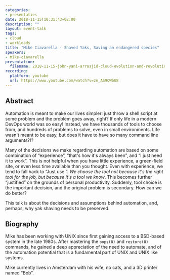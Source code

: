 ```yaml
---
categories:
- presentaties
date: 2018-11-15T10:31:43+02:00
description: ""
layout: event-talk
tags:
- cloud
- workloads
title: "Mike Ciavarella - Shaved Yaks, Saving an endangered species"
speakers:
- mike-ciavarella
presentation:
  filename: 2018-11-15-john-yani-arrasjid-cloud-evolution-and-revolution-catering-for-mission-critical-workloads.pdf
recording:
  platform: youtube
  url: https://www.youtube.com/watch?v=zn_AS9QWbU8
---
```


## Abstract

Automation is meant to make our lives simpler: just throw a shell script at some problem and the problem goes away, right? If only life in a modern DevOps world was so easy! Instead, we have thousands of tools to choose from, and hundreds of problems to solve, even in small environments. Life wasn't meant to be easy, but does it have to have so many command line arguments?!?

Many of the decisions we make regarding automation are based on some combination of “experience”, “that's how it's always been”, and “I just need it to work”. This is not helpful when you have little experience, a green-field site, or even less time available than you thought. Even with experience, we tend to fall back to “Just use <insert favorite battle-tested tool here />”. _We choose the tool not because it's the right tool for the job, but because it's a tool we know_. This becomes further “justified” on the grounds of personal productivity. Suddenly, tool choice is the important decision, and the original problem is secondary. How can we do better?

This talk is about the decisions and assumptions behind automation, and, perhaps, why yak shaving needs to be preserved.

## Biography

Mike has been working with UNIX since first gaining access to a BSD-based system in the late 1980s. After mastering the `oops(8)` and `restore(8)` commands, he gained a deep appreciation of the need to automate, and of the automation potential that is a fundamental part of UNIX and UNIX like systems.

Mike currently lives in Amsterdam with his wife, no cats, and a 3D printer named “Bob”.